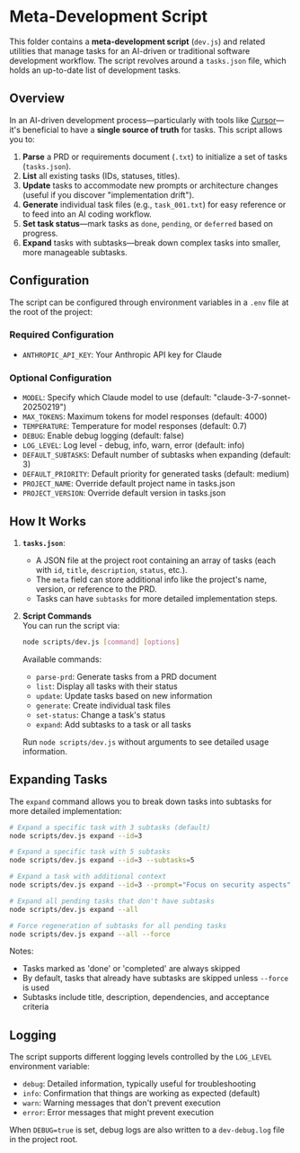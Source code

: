 # Meta-Development Script

This folder contains a **meta-development script** (`dev.js`) and related utilities that manage tasks for an AI-driven or traditional software development workflow. The script revolves around a `tasks.json` file, which holds an up-to-date list of development tasks.

## Overview

In an AI-driven development process—particularly with tools like [Cursor](https://www.cursor.so/)—it's beneficial to have a **single source of truth** for tasks. This script allows you to:

1. **Parse** a PRD or requirements document (`.txt`) to initialize a set of tasks (`tasks.json`).
2. **List** all existing tasks (IDs, statuses, titles).
3. **Update** tasks to accommodate new prompts or architecture changes (useful if you discover "implementation drift").
4. **Generate** individual task files (e.g., `task_001.txt`) for easy reference or to feed into an AI coding workflow.
5. **Set task status**—mark tasks as `done`, `pending`, or `deferred` based on progress.
6. **Expand** tasks with subtasks—break down complex tasks into smaller, more manageable subtasks.

## Configuration

The script can be configured through environment variables in a `.env` file at the root of the project:

### Required Configuration
- `ANTHROPIC_API_KEY`: Your Anthropic API key for Claude

### Optional Configuration
- `MODEL`: Specify which Claude model to use (default: "claude-3-7-sonnet-20250219")
- `MAX_TOKENS`: Maximum tokens for model responses (default: 4000)
- `TEMPERATURE`: Temperature for model responses (default: 0.7)
- `DEBUG`: Enable debug logging (default: false)
- `LOG_LEVEL`: Log level - debug, info, warn, error (default: info)
- `DEFAULT_SUBTASKS`: Default number of subtasks when expanding (default: 3)
- `DEFAULT_PRIORITY`: Default priority for generated tasks (default: medium)
- `PROJECT_NAME`: Override default project name in tasks.json
- `PROJECT_VERSION`: Override default version in tasks.json

## How It Works

1. **`tasks.json`**:  
   - A JSON file at the project root containing an array of tasks (each with `id`, `title`, `description`, `status`, etc.).  
   - The `meta` field can store additional info like the project's name, version, or reference to the PRD.  
   - Tasks can have `subtasks` for more detailed implementation steps.

2. **Script Commands**  
   You can run the script via:

   ```bash
   node scripts/dev.js [command] [options]
   ```

   Available commands:

   - `parse-prd`: Generate tasks from a PRD document
   - `list`: Display all tasks with their status
   - `update`: Update tasks based on new information
   - `generate`: Create individual task files
   - `set-status`: Change a task's status
   - `expand`: Add subtasks to a task or all tasks

   Run `node scripts/dev.js` without arguments to see detailed usage information.

## Expanding Tasks

The `expand` command allows you to break down tasks into subtasks for more detailed implementation:

```bash
# Expand a specific task with 3 subtasks (default)
node scripts/dev.js expand --id=3

# Expand a specific task with 5 subtasks
node scripts/dev.js expand --id=3 --subtasks=5

# Expand a task with additional context
node scripts/dev.js expand --id=3 --prompt="Focus on security aspects"

# Expand all pending tasks that don't have subtasks
node scripts/dev.js expand --all

# Force regeneration of subtasks for all pending tasks
node scripts/dev.js expand --all --force
```

Notes:
- Tasks marked as 'done' or 'completed' are always skipped
- By default, tasks that already have subtasks are skipped unless `--force` is used
- Subtasks include title, description, dependencies, and acceptance criteria

## Logging

The script supports different logging levels controlled by the `LOG_LEVEL` environment variable:
- `debug`: Detailed information, typically useful for troubleshooting
- `info`: Confirmation that things are working as expected (default)
- `warn`: Warning messages that don't prevent execution
- `error`: Error messages that might prevent execution

When `DEBUG=true` is set, debug logs are also written to a `dev-debug.log` file in the project root.
